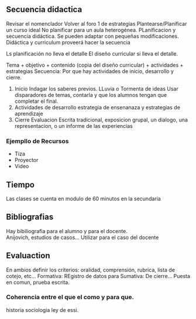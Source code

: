 ## Secuencia didactica

Revisar el nomenclador
Volver al foro 1 de estrategias
Plantearse/Planificar un curso ideal 
No planificar para un aula heterogénea.
PLanificacion y secuencia didáctica. Se pueden adaptar con pequeñas modificaciones.
Didáctica y curriculum proveerá hacer la secuencia 

Ls planificación no lleva el detalle
El diseño curricular si lleva el detalle.   

Tema + objetivo + contenido (copia del diseño curricular) + actividades + estrategias
Secuencia: Por que hay actividades de inicio, desarrollo y cierre.

1. Inicio
    Indagar los saberes previos.
    LLuvia o Tormenta de ideas
    Usar disparadores de temas, contarla y que los alumnos tengan que completar el final.
2. Actividades de desarrollo
estrategia de ensenanaza y estrategias de aprendizaje
3. Cierre
Evaluacion Escrita tradicional, exposicion grupal, un dialogo, una representacion, o un informe de las experiencias
    
### Ejempllo de Recursos 
    
* Tiza
* Proyector
* Video

## Tiempo
Las clases se cuenta en modulo de 60 minutos en la secundaria

## Bibliografias
Hay bibiliografia para el alumno y para el docente.  
Anijovich, estudios de casos... Utilizar para el caso del docente    
    
## Evaluaction
En ambios definir los criterios: oralidad, comprensión, rubrica, lista de cotejo, etc...
Formativa: REgistro de datos para 
Sumativa: De cierre... Puesta en comun, prueba escrita.     

### Coherencia entre el que el como y para que.

historia sociologia ley de essi.
